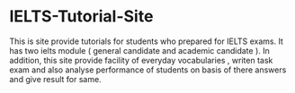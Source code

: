 # IELTS-Tutorial-Site
This is site provide tutorials for students who prepared for IELTS exams. It has two ielts module ( general candidate and academic candidate ). In addition, this site provide facility of everyday vocabularies , writen task exam and also analyse performance of students on basis of there answers and give result for same.
